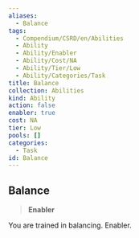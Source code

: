 ```yaml
---
aliases:
  - Balance
tags:
  - Compendium/CSRD/en/Abilities
  - Ability
  - Ability/Enabler
  - Ability/Cost/NA
  - Ability/Tier/Low
  - Ability/Categories/Task
title: Balance
collection: Abilities
kind: Ability
action: false
enabler: true
cost: NA
tier: Low
pools: []
categories:
  - Task
id: Balance
---
```

## Balance  
  
>**Enabler**
  
  
  
You are trained in balancing. Enabler.
